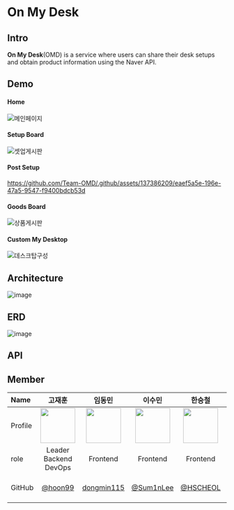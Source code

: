 # On My Desk

## Intro
<strong>On My Desk</strong>(OMD) is a service where users can share their desk setups and obtain product information using the Naver API.

## Demo

#### Home
![메인페이지](https://github.com/Team-OMD/.github/assets/137386209/06ddabc1-6736-4ed5-94b8-db3ef538e02c)

#### Setup Board 
![셋업게시판](https://github.com/Team-OMD/.github/assets/137386209/1800199f-22d2-4a3d-873d-9caa6b707f5e)

#### Post Setup
https://github.com/Team-OMD/.github/assets/137386209/eaef5a5e-196e-47a5-9547-f9400bdcb53d



#### Goods Board
![상품게시판](https://github.com/Team-OMD/.github/assets/137386209/792b0b79-4d04-4ca1-9903-de061434d3d5)

#### Custom My Desktop
![데스크탑구성](https://github.com/Team-OMD/.github/assets/137386209/6ca2c799-39af-434a-98de-10c56e735d79)

## Architecture
![image](https://github.com/Team-OMD/.github/assets/79782580/5b12df76-0d97-425e-9845-132d98cb881d)

## ERD
![image](https://github.com/Team-OMD/.github/assets/79782580/9bbe49d1-92d6-4b14-a561-416b83753312)

## API

## Member

| Name    |                   <center>고재훈</center>                   |                    <center>임동민</center>                    |                   <center>이수민</center>                   |                 <center>한승철</center>                 |                     <center>최수하</center>                     |                 <center>최지혜</center>                |
| :------ | :---------------------------------------------------------: | :-----------------------------------------------------------: | :---------------------------------------------------------: | :-----------------------------------------------------: | :-------------------------------------------------------------: | :-----------------------------------------------------: |
| Profile | <img src="https://avatars.githubusercontent.com/u/79782580?s=96&v=4" width="80" height="80">  | <img src="https://avatars.githubusercontent.com/u/137386209?s=64&v=4" width="80" height="80">   | <img src="https://avatars.githubusercontent.com/u/144830946?s=64&v=4" width="80" height="80">   | <img src="https://avatars.githubusercontent.com/u/101388379?s=64&v=4" width="80" height="80">   | <img src="https://avatars.githubusercontent.com/u/154861396?s=70&v=4" width="80" height="80">    | <img src="https://avatars.githubusercontent.com/u/87265951?s=70&v=4" width="80" height="80">   |
| role    |                 <center> Leader<br> Backend<br> DevOps</center>                  |                  <center> Frontend </center>                  |                 <center> Frontend </center>                 |               <center> Frontend </center>               |                   <center> Backend </center>                    |  <center> Backend </center>   |
| GitHub  | <center> [@hoon99](https://github.com/hoon99) </center> | &nbsp;&nbsp;<center>[dongmin115](https://github.com/dongmin115)</center>&nbsp;&nbsp; | <center>[@Sum1nLee](https://github.com/Sum1nLee)</center> | &nbsp;&nbsp;<center>[@HSCHEOL](https://github.com/HSCHEOL)</center>&nbsp;&nbsp; | &nbsp;&nbsp;<center>[@suhach0523](https://github.com/suhach0523)</center>&nbsp;&nbsp; |&nbsp;&nbsp;<center>[@jihye1006](https://github.com/jihye1006)</center>&nbsp;&nbsp; |
